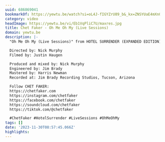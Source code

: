 ```yaml
---
uuid: 686869041
bookmarkOf: https://yewtu.be/watch?si=oL4J-fIGYZrU89_b&_kx=ZNSYUaE4mXnOEYYW_GvyYeFFKqXjaFpnCkMHemudBuY%3D.aVinKJ&v=Eb1VqPliC7U&feature=youtu.be
category: video
headImage: https://yewtu.be/vi/Eb1VqPliC7U/maxres.jpg
title: Chet Faker - Oh Me Oh My (Live Sessions)
domain: yewtu.be
description: |-
  "Oh Me Oh My (Live Sessions)" from HOTEL SURRENDER (EXPANDED EDITION); Stream it here: https://chet-fakerau.lnk.to/hseeID

  Directed by: Nick Murphy
  Filmed by: Justin Haugen

  Produced and mixed by: Nick Murphy
  Engineered by: Jim Brady
  Mastered by: Harris Newman
  Recorded at: Jim Brady Recording Studios, Tucson, Arizona

  Follow CHET FAKER:
  https://chetfaker.com
  https://instagram.com/chetfaker
  https://facebook.com/chetfaker
  https://soundcloud.com/chetfaker
  https://tiktok.com/@chetfaker

  #ChetFaker #HotelSurrender #LiveSessions #OhMeOhMy
tags: []
date: '2023-11-30T08:57:45.066Z'
highlights:
---
```



